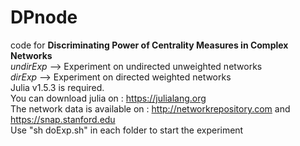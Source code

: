 # DPnode
code for **Discriminating Power of Centrality Measures in Complex Networks**  
*undirExp*  --> Experiment on undirected unweighted networks  
*dirExp* --> Experiment on directed weighted networks  
Julia v1.5.3 is required.  
You can download julia on : https://julialang.org  
The network data is available on : http://networkrepository.com and https://snap.stanford.edu  
Use "sh doExp.sh" in each folder to start the experiment
